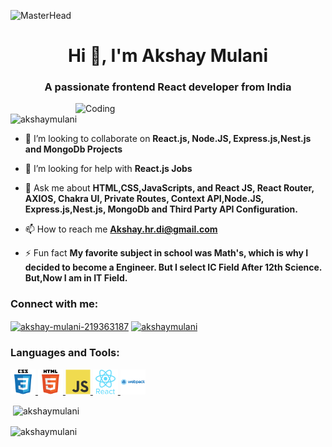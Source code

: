 ![MasterHead](https://i.imgur.com/nV6eeEC.png)

<h1 align="center">Hi 👋, I'm Akshay Mulani</h1>
<h3 align="center">A passionate frontend React developer from India</h3>

<img align="right" alt="Coding" width="400" src="https://c.tenor.com/flflC6GFzO8AAAAd/sultan-alrefaei-programmer.gif" />

<p align="left"> <img src="https://komarev.com/ghpvc/?username=akshaymulani&label=Profile%20views&color=0e75b6&style=flat" alt="akshaymulani" /> </p>

- 👯 I’m looking to collaborate on **React.js, Node.JS, Express.js,Nest.js and MongoDb Projects**

- 🤝 I’m looking for help with **React.js Jobs**

- 💬 Ask me about **HTML,CSS,JavaScripts, and React JS, React Router, AXIOS, Chakra UI, Private
Routes, Context API,Node.JS, Express.js,Nest.js, MongoDb and Third Party API Configuration.**

- 📫 How to reach me **Akshay.hr.di@gmail.com**

- ⚡ Fun fact **My favorite subject in school was Math's, which is why I decided to become a Engineer. But I select IC Field After 12th Science. But,Now I am in IT Field.**

<h3 align="left">Connect with me:</h3>
<p align="left">
<a href="https://linkedin.com/in/akshay-mulani-219363187" target="blank"><img align="center" src="https://raw.githubusercontent.com/rahuldkjain/github-profile-readme-generator/master/src/images/icons/Social/linked-in-alt.svg" alt="akshay-mulani-219363187" height="30" width="40" /></a>
<a href="https://codesandbox.com/akshaymulani" target="blank"><img align="center" src="https://raw.githubusercontent.com/rahuldkjain/github-profile-readme-generator/master/src/images/icons/Social/codesandbox.svg" alt="akshaymulani" height="30" width="40" /></a>
</p>

<h3 align="left">Languages and Tools:</h3>
<p align="left"> <a href="https://www.w3schools.com/css/" target="_blank" rel="noreferrer"> <img src="https://raw.githubusercontent.com/devicons/devicon/master/icons/css3/css3-original-wordmark.svg" alt="css3" width="40" height="40"/> </a> <a href="https://www.w3.org/html/" target="_blank" rel="noreferrer"> <img src="https://raw.githubusercontent.com/devicons/devicon/master/icons/html5/html5-original-wordmark.svg" alt="html5" width="40" height="40"/> </a> <a href="https://developer.mozilla.org/en-US/docs/Web/JavaScript" target="_blank" rel="noreferrer"> <img src="https://raw.githubusercontent.com/devicons/devicon/master/icons/javascript/javascript-original.svg" alt="javascript" width="40" height="40"/> </a> <a href="https://reactjs.org/" target="_blank" rel="noreferrer"> <img src="https://raw.githubusercontent.com/devicons/devicon/master/icons/react/react-original-wordmark.svg" alt="react" width="40" height="40"/> </a> <a href="https://webpack.js.org" target="_blank" rel="noreferrer"> <img src="https://raw.githubusercontent.com/devicons/devicon/d00d0969292a6569d45b06d3f350f463a0107b0d/icons/webpack/webpack-original-wordmark.svg" alt="webpack" width="40" height="40"/> </a> </p>

<p>&nbsp;<img align="center" src="https://github-readme-stats.vercel.app/api?username=akshaymulani&show_icons=true&locale=en" alt="akshaymulani" /></p>

<p><img align="center" src="https://github-readme-streak-stats.herokuapp.com/?user=akshaymulani&" alt="akshaymulani" /></p>
